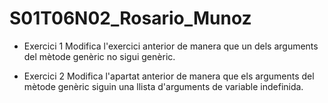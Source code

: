 # S01T06N02_Rosario_Munoz
- Exercici 1
Modifica l'exercici anterior de manera que un dels arguments del mètode genèric no sigui genèric.

- Exercici 2
Modifica l'apartat anterior de manera que els arguments del mètode genèric siguin una llista d'arguments de variable indefinida.

